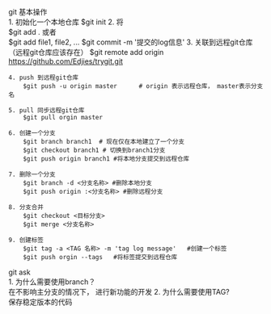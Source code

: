 git 基本操作</br>
	1. 初始化一个本地仓库
		$git init
	2. 将  </br>
		$git add .
		或者</br>
		$git add file1, file2, ...
		$git commit -m '提交的log信息'
	3. 关联到远程git仓库 （远程git仓库应该存在）
		$git remote add origin https://github.com/Edjies/trygit.git
	
	4. push 到远程git仓库
		$git push -u origin master      # origin 表示远程仓库， master表示分支名
	
	5. pull 同步远程git仓库
		$git pull orgin master
	
	6. 创建一个分支 
		$git branch branch1  # 现在仅在本地建立了一个分支
		$git checkout branch1 # 切换到branch1分支
		$git push origin branch1 #将本地分支提交到远程仓库
	
	7. 删除一个分支
		$git branch -d <分支名称> #删除本地分支
		$git push origin :<分支名称> #删除远程分支
	
	8. 分支合并
		$git checkout <目标分支>
		$git merge <分支名称>
		
	9. 创建标签
		$git tag -a <TAG 名称> -m 'tag log message'   #创建一个标签
		$git push orgin --tags   #将标签提交到远程仓库
		

git ask </br>
	1. 为什么需要使用branch？</br>
		在不影响主分支的情况下， 进行新功能的开发
	2. 为什么需要使用TAG?</br>
		保存稳定版本的代码
	
	
	